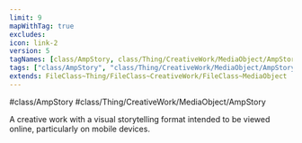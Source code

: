 ```yaml
---
limit: 9
mapWithTag: true
excludes:
icon: link-2
version: 5
tagNames: [class/AmpStory, class/Thing/CreativeWork/MediaObject/AmpStory, schema-org/AmpStory]
tags: ["class/AmpStory", "class/Thing/CreativeWork/MediaObject/AmpStory"]
extends: FileClass~Thing/FileClass~CreativeWork/FileClass~MediaObject
---
```


#class/AmpStory
#class/Thing/CreativeWork/MediaObject/AmpStory


A creative work with a visual storytelling format intended to be viewed online, particularly on mobile devices.

